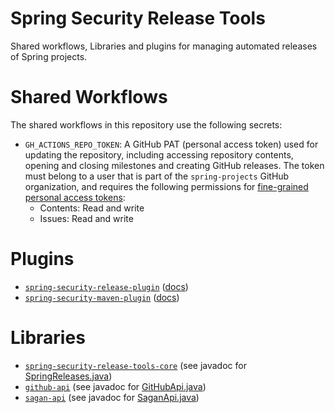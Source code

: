 Spring Security Release Tools
==

Shared workflows, Libraries and plugins for managing automated releases of Spring projects.

Shared Workflows
===

The shared workflows in this repository use the following secrets:

* `GH_ACTIONS_REPO_TOKEN`: A GitHub PAT (personal access token) used for updating the repository, including accessing repository contents, opening and closing milestones and creating GitHub releases. The token must belong to a user that is part of the `spring-projects` GitHub organization, and requires the following permissions for [fine-grained personal access tokens](https://docs.github.com/rest/overview/permissions-required-for-fine-grained-personal-access-tokens):
  * Contents: Read and write
  * Issues: Read and write

Plugins
===

* [`spring-security-release-plugin`](release-plugin) ([docs](release-plugin/README.adoc))
* [`spring-security-maven-plugin`](maven-plugin) ([docs](maven-plugin/README.adoc))

Libraries
===

* [`spring-security-release-tools-core`](core) (see javadoc for [SpringReleases.java](core/src/main/java/io/spring/release/SpringReleases.java))
* [`github-api`](api/github) (see javadoc for [GitHubApi.java](api/github/src/main/java/com/github/api/GitHubApi.java))
* [`sagan-api`](api/sagan) (see javadoc for [SaganApi.java](api/sagan/src/main/java/io/spring/api/SaganApi.java))
